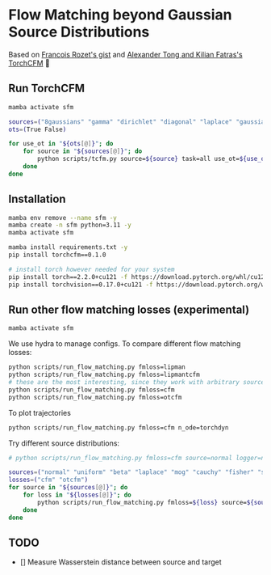 # Flow Matching beyond Gaussian Source Distributions

Based on [Francois Rozet's gist](https://gist.github.com/francois-rozet/fd6a820e052157f8ac6e2aa39e16c1aa)
and [ Alexander Tong and Kilian Fatras's TorchCFM](https://github.com/atong01/conditional-flow-matching) 🙏


## Run TorchCFM

```bash
mamba activate sfm

sources=("8gaussians" "gamma" "dirichlet" "diagonal" "laplace" "gaussian" "normal" "uniform" "mog" "multivariate")
ots=(True False)

for use_ot in "${ots[@]}"; do
    for source in "${sources[@]}"; do
        python scripts/tcfm.py source=${source} task=all use_ot=${use_ot}
    done
done
```

## Installation

```bash
mamba env remove --name sfm -y
mamba create -n sfm python=3.11 -y
mamba activate sfm

mamba install requirements.txt -y
pip install torchcfm==0.1.0

# install torch however needed for your system
pip install torch==2.2.0+cu121 -f https://download.pytorch.org/whl/cu121/torch
pip install torchvision==0.17.0+cu121 -f https://download.pytorch.org/whl/cu121/torchvision
```

## Run other flow matching losses (experimental)

```bash
mamba activate sfm
```
We use hydra to manage configs. To compare different flow matching losses:
```bash
python scripts/run_flow_matching.py fmloss=lipman
python scripts/run_flow_matching.py fmloss=lipmantcfm
# these are the most interesting, since they work with arbitrary source distributions
python scripts/run_flow_matching.py fmloss=cfm
python scripts/run_flow_matching.py fmloss=otcfm
```

To plot trajectories
```bash
python scripts/run_flow_matching.py fmloss=cfm n_ode=torchdyn
```

Try different source distributions:
```bash
# python scripts/run_flow_matching.py fmloss=cfm source=normal logger=neptune

sources=("normal" "uniform" "beta" "laplace" "mog" "cauchy" "fisher" "studentt" "weibull" "gamma" "laplace" "gumbel")
losses=("cfm" "otcfm")
for source in "${sources[@]}"; do
    for loss in "${losses[@]}"; do
        python scripts/run_flow_matching.py fmloss=${loss} source=${source} logger=neptune tags=["s1"]
    done
done
```

## TODO


- [] Measure Wasserstein distance between source and target



